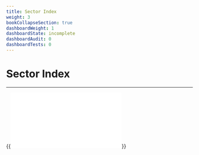 ```yaml
---
title: Sector Index
weight: 3
bookCollapseSection: true
dashboardWeight: 1
dashboardState: incomplete
dashboardAudit: 0
dashboardTests: 0
---
```


# Sector Index
---

{{<embed src="sector_index_subsystem.id"  lang="go" >}}
